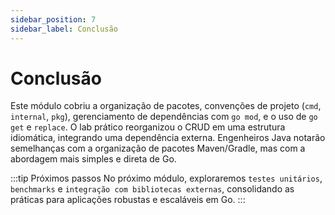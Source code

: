```yaml
---
sidebar_position: 7
sidebar_label: Conclusão
---
```


# Conclusão

Este módulo cobriu a organização de pacotes, convenções de projeto (`cmd`, `internal`, `pkg`), gerenciamento de dependências com `go mod`, e o uso de `go get` e `replace`. O lab prático reorganizou o CRUD em uma estrutura idiomática, integrando uma dependência externa. Engenheiros Java notarão semelhanças com a organização de pacotes Maven/Gradle, mas com a abordagem mais simples e direta de Go.

:::tip Próximos passos
No próximo módulo, exploraremos `testes unitários`, `benchmarks` e `integração com bibliotecas externas`, consolidando as práticas para aplicações robustas e escaláveis em Go.
:::
